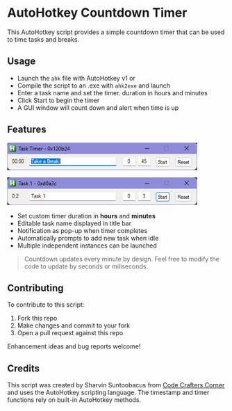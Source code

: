 # AutoHotkey Countdown Timer

This AutoHotkey script provides a simple countdown timer that can be used to time tasks and breaks. 

## Usage

- Launch the `ahk` file with AutoHotkey v1 or
- Compile the script to an .exe with `ahk2exe` and launch
- Enter a task name and set the timer. duration in hours and minutes
- Click Start to begin the timer
- A GUI window will count down and alert when time is up

## Features

![Screenshot 1](assets/screenshot1.png)

![Screenshot 1](assets/screenshot2.png)

- Set custom timer duration in **hours** and **minutes**
- Editable task name displayed in title bar  
- Notification as pop-up when timer completes
- Automatically prompts to add new task when idle
- Multiple independent instances can be launched

> Countdown updates every minute by design. Feel free to modify the code to update by seconds or miliseconds.

## Contributing

To contribute to this script:

1. Fork this repo
2. Make changes and commit to your fork
3. Open a pull request against this repo

Enhancement ideas and bug reports welcome!

## Credits

This script was created by Sharvin Suntoobacus from [Code Crafters Corner](https://www.youtube.com/channel/UCZGXfClJ2l8MP0l2bMbHa6w) and uses the AutoHotkey scripting language. The timestamp and timer functions rely on built-in AutoHotkey methods.